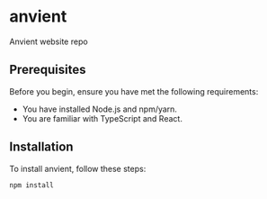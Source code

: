 # anvient

Anvient website repo

## Prerequisites

Before you begin, ensure you have met the following requirements:
- You have installed Node.js and npm/yarn.
- You are familiar with TypeScript and React.

## Installation

To install anvient, follow these steps:

```bash
npm install
